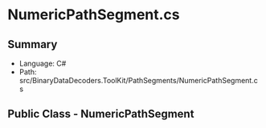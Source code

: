 ﻿# NumericPathSegment.cs

## Summary

* Language: C#
* Path: src/BinaryDataDecoders.ToolKit/PathSegments/NumericPathSegment.cs

## Public Class - NumericPathSegment

